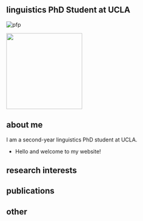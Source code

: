 ## linguistics PhD Student at UCLA

![pfp](/assets/IMG_5563.jpeg)

<img src="/assets/IMG_5563.jpeg" width="200" height="200" />

## about me

I am a second-year linguistics PhD student at UCLA.

- Hello and welcome to my website!

## research interests




## publications

## other

